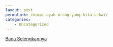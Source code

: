 ```yaml
---
layout: post
permalink: /mimpi-ayah-orang-yang-kita-sukai/
categories:
    - Uncategorized
---
```


[Baca Selengkapnya](/05)